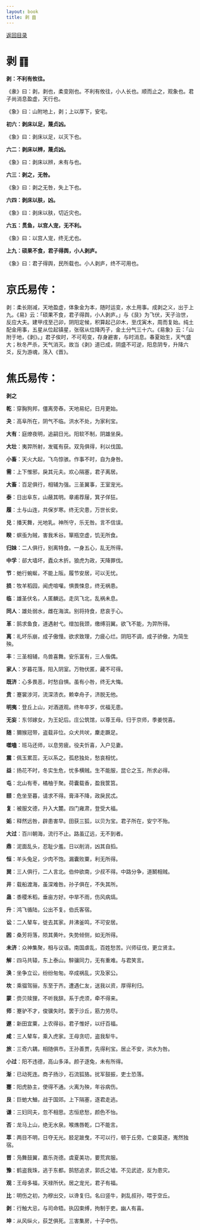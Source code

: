 ```yaml
---
layout: book
title: 剥 ䷖
---
```


[返回目录](./)

# 剥 ䷖

**剥：不利有攸往。**

《彖》曰：剥，剥也，柔变刚也。不利有攸往，小人长也。顺而止之，观象也。君子尚消息盈虚，天行也。

《象》曰：山附地上，剥；上以厚下，安宅。

**初六：剥床以足，蔑贞凶。**

《象》曰：剥床以足，以灭下也。

**六二：剥床以辨，蔑贞凶。**

《象》曰：剥床以辨，未有与也。

**六三：剥之，无咎。**

《象》曰：剥之无咎，失上下也。

**六四：剥床以肤，凶。**

《象》曰：剥床以肤，切近灾也。

**六五：贯鱼，以宫人宠，无不利。**

《象》曰：以宫人宠，终无尤也。

**上九：硕果不食，君子得舆，小人剥庐。**

《象》曰：君子得舆，民所载也。小人剥庐，终不可用也。

# 京氏易传：

剥：柔长刚减，天地盈虚，体象金为本，随时运变，水土用事。成剥之义，出于上九。《易》云：「硕果不食，君子得舆，小人剥庐。」与《艮》为飞伏，天子治世，反应大夫。建甲戌至己卯，阴阳定候，积算起己卯木，至戊寅木，周而复始。纯土配金用事，五星从位起镇星，张宿从位降丙子，金土分气三十六。《易象》云：「山附于地，《剥》。」君子俟时，不可苟变，存身避害，与时消息。春夏始生，天气盛大；秋冬严杀，天气消灭。故当《剥》道已成，阴盛不可逆，阳息阴专，升降六爻，反为游魂，荡入《晋》。


# 焦氏易传：

**剥之**

**乾**：穿胸狗邦，僵离旁舂。天地易纪，日月更始。

**夬**：高阜所在，阴气不临。洪水不处，为家利宝。

**大有**：庭燎夜明，追嗣日光。阳软不制，阴雄坐戾。

**大壮**：夷羿所射，发辄有获。双凫俱得，利以伐国。

**小畜**：天火大起，飞鸟惊骇。作事不时，自为身咎。

**需**：上下惟邪，戾其元夫。欢心隔塞，君子离居。

**大畜**：百足俱行，相辅为强。三圣翼事，王室宠光。

**泰**：日出阜东，山蔽其明。章甫荐屦，箕子佯狂。

**履**：土与山连，共保岁寒。终无灾患，万世长安。

**兑**：播天舞，光地乳。神所守，乐无咎。言不信误。

**睽**：螟䖝为贼，害我禾谷。箪瓶空虚，饥无所食。

**归妹**：二人俱行，别离特食。一身五心，乱无所得。

**中孚**：郤大墙坏，蠹众木折。狼虎为政，天降罪伐。

**节**：虵行蜿蜒，不能上阪。履节安居，可以无忧。

**损**：牧羊稻园，闻虎喧嚾。惧畏悚息，终无祸患。

**临**：雄圣伏名，人匿麟远。走凤飞北，乱祸未息。

**同人**：雄处弱水，雌在海滨。别将持食，悲哀于心。

**革**：鹄求鱼食，道遇射弋。缯加我颈，缴缚羽翼。欲飞不能，为羿所得。

**离**：礼坏乐崩，成子傲慢。欲求致理，力疲心烂。阴阳不调，成子骄傲，为简生殃。

**丰**：三圣相辅，鸟兽喜舞。安乐富有，三人偕偶。

**家人**：岁暮花落，阳入阴室。万物伏匿，藏不可得。

**既济**：心多畏恶，时愁自惧。虽有小咎，终无大悔。

**贲**：蹇裳涉河，流深渍衣。赖幸舟子，济脱无他。

**明夷**：登丘上山，对酒道观。终年卒岁，优福无患。

**无妄**：东邻嫁女，为王妃后。庄公筑馆，以尊王母。归于京师，季姜悦喜。

**随**：獮猴冠带，盗载非位。众犬共吠，麇走蹶足。

**噬嗑**：班马还师，以息劳疲。役夫忻喜，入户见妻。

**震**：佩玉累蕊，无以系之。孤悲独处，愁哀相忧。

**益**：扬花不时，冬实生危，忧多横贼。生不能服，昆仑之玉，所求必得。

**屯**：北山有枣，橘柚于聚。荷囊载香，盈我筐筥。

**颐**：危坐至暮，请求不得。膏泽不降，政戾民忒。

**复**：被服文德，升入大麓。四门雍肃，登受大福。

**姤**：释然远咎，辟患害早。田获三狐，以贝为宝。君子所在，安宁不殆。

**大过**：百川朝海，流行不止。路虽辽远，无不到者。

**鼎**：泥面乱头，忍耻少羞。日以削消，凶其自搯。

**恒**：羊头兔足，少肉不饱。漏囊败粟，利无所得。

**巽**：三人俱行，二人言北。伯仲欲南，少叔不得。中路分争，道鬭相贼。

**井**：载船渡海，虽深难咎。孙子俱在，不失其所。

**蛊**：黍稷禾稻，垂亩方好。中旱不雨，伤风病熇。

**升**：鸿飞循陆，公出不复。伯氏客宿。

**讼**：二人辇车，徙去其家。井沸釜鸣，不可安居。

**困**：桑芳将落，陨其黄叶。失势倾侧，如无所得。

**未济**：众神集聚，相与议语。南国虐乱，百姓愁苦。兴师征伐，更立贤主。

**解**：四马共辕，东上泰山。騂骧同力，无有重难。与君笑言。

**涣**：坐争立讼，纷纷匆匆。卒成祸乱，灾及家公。

**坎**：乘骝驾骊，东至于齐。遭遇仁友，送我以资，厚得利归。

**蒙**：赍贝赎狸，不听我辞。系于虎须，牵不得来。

**师**：蹇驴不才，俊骥失时。罢于沙丘，筋力劳尽。

**遯**：新田宜粟，上农得谷。君子惟好，以纡百福。

**咸**：三人辇车，乘入虎家。王母贪叨，盗我犁牛。

**旅**：三奇六耦，相随俱市。王孙善贾，先得利宝。居止不安，洪水为咎。

**小过**：阳不违德，高山多泽。颜子逐兔，未有所得。

**渐**：已动死连。商子扬沙，石流狐狢。扰军鼓振，吏士恐落。

**蹇**：阳虎胁主，使得不通。火离为殃，年谷病伤。

**艮**：巨虵大鰌，战于国郊。上下隔塞，逐君走逃。

**谦**：三妇同夫，忽不相思。志恒悲愁，颜色不怡。

**否**：龙马上山，绝无水泉。喉燋唇乾，口不能言。

**萃**：两目不明，日夺无光。胫足跛曳，不可以行，顿于丘旁。亡妾莫逐，嵬然独宿。

**晋**：凫舞鼓翼，嘉乐尧德。虞夏美功，要荒宾服。

**豫**：鹤盗我珠，逃于东都。鹄怒追求，郭氏之墟。不见武迹，反为患灾。

**观**：王母多福，天禄所伏。居之宠光，君子有福。

**比**：明伤之初，为穆出交，以谗复归。名曰竖牛，剥乱叔孙，喂于空丘。

**剥**：行触大忌，与司命牾。执囚束缚，拘制于吏。幽人有喜。

**坤**：从风纵火，荻芝俱死。三害集房，十子中伤。


